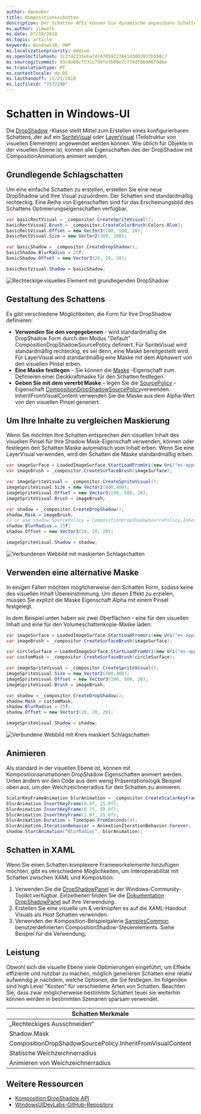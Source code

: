 ```yaml
---
author: daneuber
title: Kompositionsschatten
description: Der Schatten APIs können Sie dynamische anpassbare Schatten UI-Inhalte hinzufügen.
ms.author: jimwalk
ms.date: 07/16/2018
ms.topic: article
keywords: Windows10, UWP
ms.localizationpriority: medium
ms.openlocfilehash: 2c2f42235e6a74747059723841d3082037b558c7
ms.sourcegitcommit: 93c0a60cf531c7d9fe7b00e7cf78df86906f9d6e
ms.translationtype: MT
ms.contentlocale: de-DE
ms.lasthandoff: 11/21/2018
ms.locfileid: "7572240"
---
```

# <a name="shadows-in-windows-ui"></a>Schatten in Windows-UI

Die [DropShadow](/uwp/api/Windows.UI.Composition.DropShadow) -Klasse stellt Mittel zum Erstellen eines konfigurierbaren Schattens, der auf ein [SpriteVisual](/uwp/api/windows.ui.composition.spritevisual) oder [LayerVisual](/uwp/api/windows.ui.composition.layervisual) (Teilstruktur von visuellen Elementen) angewendet werden können. Wie üblich für Objekte in der visuellen Ebene ist, können alle Eigenschaften des der DropShadow mit CompositionAnimations animiert werden.

## <a name="basic-drop-shadow"></a>Grundlegende Schlagschatten

Um eine einfache Schatten zu erstellen, erstellen Sie eine neue DropShadow und Ihre Visual zuzuordnen. Der Schatten sind standardmäßig rechteckig. Eine Reihe von Eigenschaften sind für das Erscheinungsbild des Schattens Optimierungseigenschaften verfügbar.

```cs
var basicRectVisual = _compositor.CreateSpriteVisual();
basicRectVisual.Brush = _compositor.CreateColorBrush(Colors.Blue);
basicRectVisual.Offset = new Vector3(100, 100, 20);
basicRectVisual.Size = new Vector2(300, 300);

var basicShadow = _compositor.CreateDropShadow();
basicShadow.BlurRadius = 25f;
basicShadow.Offset = new Vector3(20, 20, 20);

basicRectVisual.Shadow = basicShadow;
```

![Rechteckige visuelles Element mit grundlegenden DropShadow](images/rectangular-dropshadow.png)

## <a name="shaping-the-shadow"></a>Gestaltung des Schattens

Es gibt verschiedene Möglichkeiten, die Form für Ihre DropShadow definieren:

- **Verwenden Sie den vorgegebenen** - wird standardmäßig die DropShadow Form durch den Modus "Default" CompositionDropShadowSourcePolicy definiert. Für SpriteVisual wird standardmäßig rechteckig, es sei denn, eine Maske bereitgestellt wird. Für LayerVisual wird standardmäßig eine Maske mit dem Alphawert von den visuellen Pinsel erben.
- **Eine Maske festlegen** – Sie können die [Maske](/uwp/api/windows.ui.composition.dropshadow.mask) -Eigenschaft zum Definieren einer Deckkraftmaske für den Schatten festlegen.
- **Geben Sie mit dem vererbt Maske** – legen Sie die [SourcePolicy](/uwp/api/windows.ui.composition.dropshadow.sourcepolicy) -Eigenschaft [CompositionDropShadowSourcePolicy](/uwp/api/windows.ui.composition.compositiondropshadowsourcepolicy)verwenden. InheritFromVisualContent verwenden Sie die Maske aus dem Alpha-Wert von den visuellen Pinsel generiert.

## <a name="masking-to-match-your-content"></a>Um Ihre Inhalte zu vergleichen Maskierung

Wenn Sie möchten Ihre Schatten entsprechen den visuellen Inhalt des visuellen Pinsel für Ihre Shadow Mask-Eigenschaft verwenden, können oder festlegen den Schatten Maske automatisch vom Inhalt erben. Wenn Sie eine LayerVisual verwenden, wird der Schatten die Maske standardmäßig erben.

```cs
var imageSurface = LoadedImageSurface.StartLoadFromUri(new Uri("ms-appx:///Assets/myImage.png"));
var imageBrush = _compositor.CreateSurfaceBrush(imageSurface);

var imageSpriteVisual = _compositor.CreateSpriteVisual();
imageSpriteVisual.Size = new Vector2(400,400);
imageSpriteVisual.Offset = new Vector3(100, 500, 20);
imageSpriteVisual.Brush = imageBrush;

var shadow = _compositor.CreateDropShadow();
shadow.Mask = imageBrush;
// or use shadow.SourcePolicy = CompositionDropShadowSourcePolicy.InheritFromVisualContent;
shadow.BlurRadius = 25f;
shadow.Offset = new Vector3(20, 20, 20);

imageSpriteVisual.Shadow = shadow;
```

![Verbundenen Webbild mit maskierten Schlagschatten](images/ms-brand-web-dropshadow.png)

## <a name="using-an-alternative-mask"></a>Verwenden eine alternative Maske

In einigen Fällen möchten möglicherweise den Schatten Form, sodass keine des visuellen Inhalt Übereinstimmung. Um diesen Effekt zu erzielen, müssen Sie explizit die Maske Eigenschaft Alpha mit einem Pinsel festgelegt.

In dem Beispiel unten haben wir zwei Oberflächen - eine für den visuellen Inhalt und eine für den Volumeschattenkopie-Maske laden:

```cs
var imageSurface = LoadedImageSurface.StartLoadFromUri(new Uri("ms-appx:///Assets/myImage.png"));
var imageBrush = _compositor.CreateSurfaceBrush(imageSurface);

var circleSurface = LoadedImageSurface.StartLoadFromUri(new Uri("ms-appx:///Assets/myCircleImage.png"));
var customMask = _compositor.CreateSurfaceBrush(circleSurface);

var imageSpriteVisual = _compositor.CreateSpriteVisual();
imageSpriteVisual.Size = new Vector2(400,400);
imageSpriteVisual.Offset = new Vector3(100, 500, 20);
imageSpriteVisual.Brush = imageBrush;

var shadow = _compositor.CreateDropShadow();
shadow.Mask = customMask;
shadow.BlurRadius = 25f;
shadow.Offset = new Vector3(20, 20, 20);

imageSpriteVisual.Shadow = shadow;
```

![Verbundene Webbild mit Kreis maskiert Schlagschatten](images/ms-brand-web-masked-dropshadow.png)

## <a name="animating"></a>Animieren

Als standard in der visuellen Ebene ist, können mit Kompositionsanimationen DropShadow Eigenschaften animiert werden. Unten ändern wir den Code aus dem wenig Präsentationslogik Beispiel oben aus, um den Weichzeichnerradius für den Schatten zu animieren.

```cs
ScalarKeyFrameAnimation blurAnimation = _compositor.CreateScalarKeyFrameAnimation();
blurAnimation.InsertKeyFrame(0.0f, 25.0f);
blurAnimation.InsertKeyFrame(0.7f, 50.0f);
blurAnimation.InsertKeyFrame(1.0f, 25.0f);
blurAnimation.Duration = TimeSpan.FromSeconds(4);
blurAnimation.IterationBehavior = AnimationIterationBehavior.Forever;
shadow.StartAnimation("BlurRadius", blurAnimation);
```

## <a name="shadows-in-xaml"></a>Schatten in XAML

Wenn Sie einen Schatten komplexere Frameworkelemente hinzufügen möchten, gibt es verschiedene Möglichkeiten, um Interoperabilität mit Schatten zwischen XAML und Komposition:

1. Verwenden Sie die [DropShadowPanel](https://github.com/Microsoft/UWPCommunityToolkit/blob/master/Microsoft.Toolkit.Uwp.UI.Controls/DropShadowPanel/DropShadowPanel.Properties.cs) in der Windows-Community-Toolkit verfügbar. Einzelheiten finden Sie die [Dokumentation DropShadowPanel](https://docs.microsoft.com/windows/uwpcommunitytoolkit/controls/DropShadowPanel) auf Ihre Verwendung.
1. Erstellen Sie eine visuelle um & verknüpfen es auf die XAML-Handout Visuals als Host Schatten verwenden.
1. Verwenden der Komposition-Beispielgalerie [SamplesCommon](https://github.com/Microsoft/WindowsUIDevLabs/tree/master/SamplesCommon/SamplesCommon) benutzerdefinierten CompositionShadow-Steuerelements. Siehe Beispiel für die Verwendung.

## <a name="performance"></a>Leistung

Obwohl sich die visuelle Ebene viele Optimierungen eingeführt, um Effekte effiziente und nutzbar zu machen, möglich generieren Schatten eine relativ aufwendig je nachdem, welche Optionen, die Sie festlegen. Im folgenden sind high Level "Kosten" für verschiedene Arten von Schatten. Beachten Sie, dass zwar möglicherweise bestimmte Schatten teuer sie weiterhin können werden in bestimmten Szenarien sparsam verwendet.

Schatten Merkmale| Kosten
------------- | -------------
„Rechteckiges Ausschneiden“    | Niedrig
Shadow.Mask      | Hoch 
CompositionDropShadowSourcePolicy.InheritFromVisualContent | Hoch 
Statische Weichzeichnerradius | Niedrig
Animieren von Weichzeichnerradius | Hoch 

## <a name="additional-resources"></a>Weitere Ressourcen

- [Komposition DropShadow API](/uwp/api/Windows.UI.Composition.DropShadow)
- [WindowsUIDevLabs-GitHub-Repository](https://github.com/Microsoft/WindowsUIDevLabs)